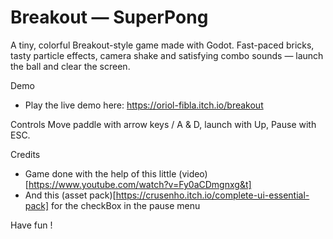 # Breakout — SuperPong

A tiny, colorful Breakout-style game made with Godot. Fast-paced bricks, tasty particle effects, camera shake and satisfying combo sounds — launch the ball and clear the screen.

Demo
- Play the live demo here: https://oriol-fibla.itch.io/breakout

Controls
Move paddle with arrow keys / A & D, launch with Up, Pause with ESC.

Credits
- Game done with the help of this little (video)[https://www.youtube.com/watch?v=Fy0aCDmgnxg&t]
- And this (asset pack)[https://crusenho.itch.io/complete-ui-essential-pack] for the checkBox in the pause menu

Have fun ! 